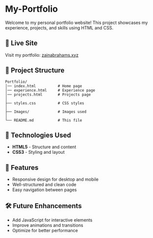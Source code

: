 # My-Portfolio

Welcome to my personal portfolio website! This project showcases my experience, projects, and skills using HTML and CSS.

## 🚀 Live Site

Visit my portfolio: [zainabrahams.xyz](https://zainabrahams.xyz)

## 📂 Project Structure

```
Portfolio/
│── index.html          # Home page
│── experience.html     # Experience page
│── projects.html       # Projects page
│
├── styles.css          # CSS styles
│
├── Images/             # Images used
│
└── README.md           # This file
```

## 🎨 Technologies Used

- **HTML5** - Structure and content
- **CSS3** - Styling and layout

## 📌 Features

- Responsive design for desktop and mobile
- Well-structured and clean code
- Easy navigation between pages

## 🛠️ Future Enhancements

- Add JavaScript for interactive elements
- Improve animations and transitions
- Optimize for better performance




